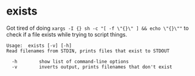 # exists

Got tired of doing `xargs -I {} sh -c "[ -f \"{}\" ] && echo \"{}\""` to check if a file exists while trying to script things.

```
Usage:	exists [-v] [-h]
Read filenames from STDIN, prints files that exist to STDOUT

  -h		show list of command-line options
  -v		inverts output, prints filenames that don't exist
```
